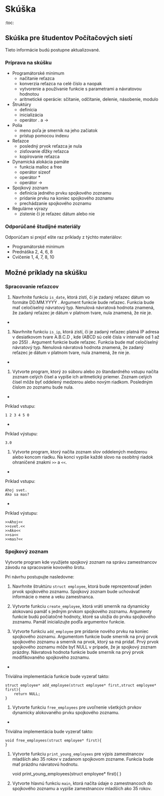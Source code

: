 # Skúška
:toc:

## Skúška pre študentov Počítačových sietí

Tieto informácie budú postupne aktualizované.

### Príprava na skúšku

- Programátorské minimum
  * načítanie reťazca
  * konverzia reťazca na celé číslo a naopak
  * vytvorenie a používanie funkcie s parametrami a návratovou hodnotou
  * aritmetické operácie: sčítanie, odčítanie, delenie, násobenie, modulo
- Štruktúry
  * definícia
  * inicializácia
  * operátor . a ->
- Polia
  * meno poľa je smerník na jeho začiatok
  * prístup pomocou indexu
- Reťazce
  * posledný prvok reťazca je nula
  * zisťovanie dĺžky reťazca
  * kopírovanie reťazca
- Dynamická alokácia pamäte
  * funkcia malloc a free
  * operátor sizeof
  * operátor *
  * operátor ->
- Spojkový zoznam
  * definícia jedného prvku spojkového zoznamu
  * pridanie prvku na koniec spojkového zoznamu
  * prechádzanie spojkového zoznamu
- Regulárne výrazy
  * zistenie či je reťazec dátum alebo nie
  
### Odporúčané študijné materiály

Odporúčam si prejsť ešte raz príklady z týchto materiálov:

- Programátorské minimum
- Prednáška 2, 4, 6, 8
- Cvičenie 1, 4, 7, 8, 10


## Možné príklady na skúšku

### Spracovanie reťazcov

1. Navrhnite funkciu ```is_date```, ktorá zistí, či je zadaný reťazec dátum vo formáte DD.MM.YYYY . Argument funkcie bude reťazec.
Funkcia bude mať celočíselný návratový typ. Nenulová návratová hodnota znamená, že zadaný reťazec je dátum v platnom tvare, nula znamená, že nie je. 
+
1. Navrhnite funkciu ```is_ip```, ktorá zistí, či je zadaný reťazec platná IP adresa v desiatkovom tvare A.B.C.D , kde (ABCD sú celé čísla v intervale od 1 až po 255) . Argument funkcie bude reťazec.
Funkcia bude mať celočíselný návratový typ. Nenulová návratová hodnota znamená, že zadaný reťazec je dátum v platnom tvare, nula znamená, že nie je. 
+
1. Vytvorte program, ktorý zo súboru alebo zo štandardného vstupu načíta zoznam celých čísel a vypíše ich aritmetický priemer. Zoznam celých čísel
môže byť oddelený medzerou alebo novým riadkom. Posledným číslom zo zoznamu bude nula.
+
Príklad vstupu:

    1 2 3 4 5 0
+    
Príklad výstupu:
    
    3.0
      
1. Vytvorte program, ktorý načíta zoznam slov oddelených medzerou alebo koncom riadku. Na konci vypíše každé slovo na osobitný riadok ohraničené znakmi ```>>``` a ```<<```.
+
Príklad vstupu:

	Ahoj svet.
    Ako sa mas?
+
Príklad výstupu:
        
    >>Ahoj<<
    >>svet.<<
    >>Ako<<
    >>sa<<
    >>mas?<<      

### Spojkový zoznam

Vytvorte program kde využijete spojkový zoznam na správu zamestnancov závodu na spracovanie kovového šrotu.

Pri návrhu postupujte nasledovne:

1. Navrhnite štruktúru ```struct employee```, ktorá bude reprezentovať jeden prvok spojkového zoznamu.
Spojkový zoznam bude uchovávať informácie o mene a veku zamestnanca.

1. Vytvorte funkciu ```create_employee```, ktorá vráti smerník na dynamicky alokovanú pamäť s jedným prvkom spojkového zoznamu.
Argumenty funkcie budú počiatočné hodnoty, ktoré sa uložia do prvku spojkového zoznamu. 
Pamäť inicializujte podľa argumentov funkcie.

1. Vytvorte funkciu ```add_employee``` pre pridanie nového prvku na koniec spojkového zoznamu. 
Argumentom funkcie bude smerník na prvý prvok spojkového zoznamu a smerník na prvok, ktorý sa má pridať. Prvý prvok spojkového zoznamu môže byť NULL v prípade, že 
je spojkový zoznam prázdny. Návratová hodnota funkcie bude smerník na prvý prvok modifikovaného spojkového zoznamu. 
+
Triviálna implementácia funkcie bude vyzerať takto:

    struct employee* add_employee(struct employee* first,struct employee* first){
        return NULL;
    }

1. Vytvorte funkciu ```free_employees``` pre uvoľnenie všetkých prvkov dynamicky alokovaného prvku spojkového zoznamu.
+
Triviálna implementácia bude vyzerať takto:

    void free_employees(struct employee* first){
    }
    
1. Vytvorte funkciu ```print_young_employees``` pre výpis zamestnancov mladších ako 35 rokov v zadanom spojkovom zozname. Funkcia bude mať prázdnu návratovú hodnotu.

    void print_young_employees(struct employee* first){
    }

1. Vytvorte hlavnú funkciu ```main```, ktorá načíta údaje o zamestnancoch do spojkového zoznamu a vypíše zamestnancov mladších ako 35 rokov. 
  

